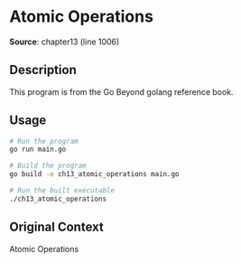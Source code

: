 # Atomic Operations

**Source**: chapter13 (line 1006)

## Description

This program is from the Go Beyond golang reference book.

## Usage

```bash
# Run the program
go run main.go

# Build the program
go build -o ch13_atomic_operations main.go

# Run the built executable
./ch13_atomic_operations
```

## Original Context

Atomic Operations
